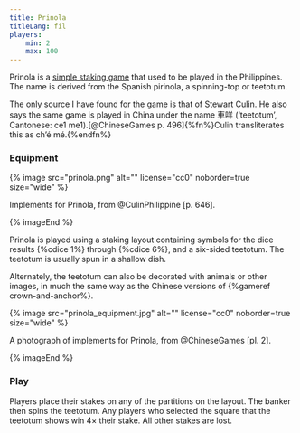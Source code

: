 ```yaml
---
title: Prinola
titleLang: fil
players:
    min: 2
    max: 100
---
```


<p class="lead"><span lang="fil" class="noun">Prinola</span> is a <a href="/articles/staking-games/">simple staking game</a> that
used to be played in the Philippines. The name is derived from the Spanish <span
lang="es">pirinola</span>, a spinning-top or teetotum.</p>

The only source I have found for the game is that of Stewart Culin. He also says
the same game is played in China under the name <span lang="yue">車咩</span>
(‘teetotum’, Cantonese: <span lang="yue-Latn-jyutping">ce1 me1</span>).[@ChineseGames p.
496]{%fn%}Culin transliterates this as <span lang="yue-Latn">ch’é
mé</span>.{%endfn%}

### Equipment

{% image src="prinola.png" alt="" license="cc0" noborder=true size="wide" %}

Implements for Prinola, from @CulinPhilippine [p. 646].

{% imageEnd %}

<span lang="fil-Latn" class="noun">Prinola</span> is played using a staking
layout containing symbols for the dice results {%cdice 1%} through {%cdice 6%},
and a six-sided teetotum. The teetotum is usually spun in a shallow dish.

Alternately, the teetotum can also be decorated with animals or other images, in
much the same way as the Chinese versions of {%gameref crown-and-anchor%}.

{% image src="prinola_equipment.jpg" alt="" license="cc0" noborder=true size="wide" %}

A photograph of implements for Prinola, from @ChineseGames [pl. 2].

{% imageEnd %}

### Play

Players place their stakes on any of the partitions on the layout. The banker
then spins the teetotum. Any players who selected the square that the teetotum
shows win 4× their stake. All other stakes are lost.
